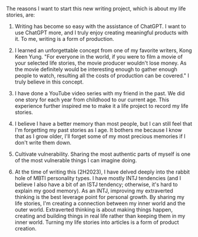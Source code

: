 The reasons I want to start this new writing project, which is about my life stories, are:
1. Writing has become so easy with the assistance of ChatGPT. I want to use ChatGPT more, and I truly enjoy creating meaningful products with it. To me, writing is a form of production.
  
2. I learned an unforgettable concept from one of my favorite writers, Kong Keen Yung. "For everyone in the world, if you were to film a movie of your selected life stories, the movie producer wouldn't lose money. As the movie definitely would be interesting enough to gather enough people to watch, resulting all the costs of production can be covered." I truly believe in this concept.
  
3. I have done a YouTube video series with my friend in the past. We did one story for each year from childhood to our current age. This experience further inspired me to make it a life project to record my life stories.
  
4. I believe I have a better memory than most people, but I can still feel that I'm forgetting my past stories as I age. It bothers me because I know that as I grow older, I'll forget some of my most precious memories if I don't write them down.
  
5. Cultivate vulnerability. Sharing the most authentic parts of myself is one of the most vulnerable things I can imagine doing.
  
6. At the time of writing this (2H2023), I have delved deeply into the rabbit hole of MBTI personality types. I have mostly INTJ tendencies (and I believe I also have a bit of an ISTJ tendency; otherwise, it's hard to explain my good memory). As an INTJ, improving my extraverted thinking is the best leverage point for personal growth. By sharing my life stories, I'm creating a connection between my inner world and the outer world. Extraverted thinking is about making things happen, creating and building things in real life rather than keeping them in my inner world. Turning my life stories into articles is a form of product creation.
